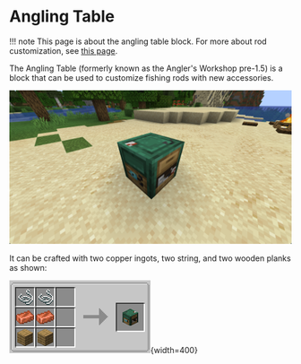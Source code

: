 # Angling Table

!!! note
    This page is about the angling table block. For more about rod customization, see [this page](https://lightning-64.github.io/mechanics/fishing-journal).

The Angling Table (formerly known as the Angler's Workshop pre-1.5) is a block that can be used to customize fishing rods with new accessories.

![angling-table](../assets/images/angling-table.png)

It can be crafted with two copper ingots, two string, and two wooden planks as shown:

![angling-table-recipe](../assets/images/recipes/angling-table.png){width=400}
